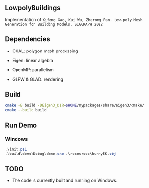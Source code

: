 ## LowpolyBuildings

Implementation of `Xifeng Gao, Kui Wu, Zherong Pan. Low-poly Mesh Generation for Building Models. SIGGRAPH 2022`

## Dependencies

- CGAL: polygon mesh processing

- Eigen: linear algebra

- OpenMP: parallelism

- GLFW & GLAD: rendering

## Build

```bash
cmake -B build -DEigen3_DIR=$HOME/mypackages/share/eigen3/cmake/
cmake --build build
```

## Run Demo
### Windows
```powershell
.\init.ps1
.\build\demo\Debug\demo.exe .\resources\bunny5K.obj
```

## TODO
- The code is currently built and running on Windows.
